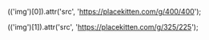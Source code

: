 $($('img')[0]).attr('src', 'https://placekitten.com/g/400/400');

$($('img')[1]).attr('src', 'https://placekitten.com/g/325/225');
